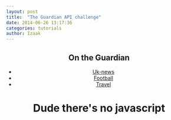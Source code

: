 ```yaml
---
layout: post
title:  "The Guardian API challenge"
date: 2014-06-26 13:17:36
categories: tutorials
author: Izaak
---
```





<center>
<div class="big-wrapper">
<div class="tab-title">
<h2>On the Guardian</h2>
</div>
<!-- Nav tabs -->

<div class="small-wrapper">
<div class="tab-container">
<ul class="nav nav-tabs">
<li class="active pull-right"><a href="#fragment-uk-news" data-toggle="tab">Uk-news</a></li>
<li class="pull-right"><a href="#fragment-football" data-toggle="tab">Football</a></li>
<li class="pull-right"><a href="#fragment-travel" data-toggle="tab">Travel</a></li>
</ul>



<!-- Tab panes -->
<div class="tab-content">
<div class="tab-pane fade in active" id="fragment-uk-news">
<ol id="uk-news"></ol>
</div>
<div class="tab-pane fade" id="fragment-football">
<ol id="football"></ol>
</div>
<div class="tab-pane fade" id="fragment-travel">
<ol id="travel"></ol>
</div>
</div>
</div>
</div>

<div id="no-java">
<h1>Dude there's no javascript</h1>
</div>
</div>
</center>

